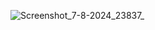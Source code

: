 ![Screenshot_7-8-2024_23837_](https://github.com/user-attachments/assets/5387ab86-d0b8-4896-abae-dbbd5f83e611)
